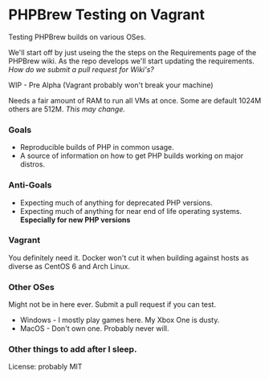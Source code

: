 # PHPBrew Testing on Vagrant

Testing PHPBrew builds on various OSes.

We'll start off by just useing the the steps on the Requirements page of the PHPBrew wiki. As the repo develops we'll start updating the requirements. *How do we submit a pull request for Wiki's?*

WIP - Pre Alpha (Vagrant probably won't break your machine)

Needs a fair amount of RAM to run all VMs at once. Some are default 1024M others are 512M. *This may change.*

### Goals

* Reproducible builds of PHP in common usage.
* A source of information on how to get PHP builds working on major distros.

### Anti-Goals

* Expecting much of anything for deprecated PHP versions.
* Expecting much of anything for near end of life operating systems. **Especially for new PHP versions**

### Vagrant

You definitely need it. Docker won't cut it when building against hosts as diverse as CentOS 6 and Arch Linux.

### Other OSes

Might not be in here ever. Submit a pull request if you can test.

* Windows - I mostly play games here. My Xbox One is dusty.
* MacOS - Don't own one. Probably never will.

### Other things to add after I sleep.

License: probably MIT


